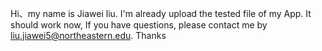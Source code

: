 Hi、my name is Jiawei liu. I'm already upload the tested file of my App. It should work now, If you have questions, please contact me by liu.jiawei5@northeastern.edu. Thanks
